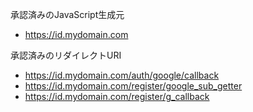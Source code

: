 



承認済みのJavaScript生成元

* https://id.mydomain.com

承認済みのリダイレクトURI

* https://id.mydomain.com/auth/google/callback
* https://id.mydomain.com/register/google_sub_getter
* https://id.mydomain.com/register/g_callback
